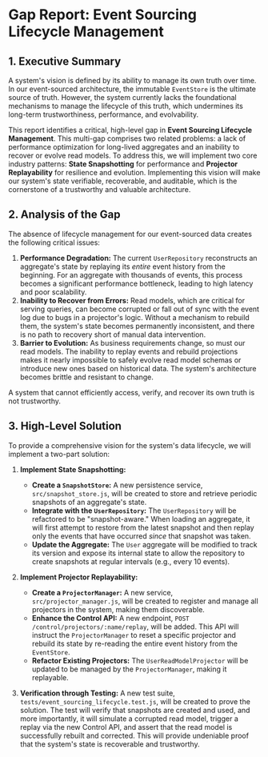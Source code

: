 # Gap Report: Event Sourcing Lifecycle Management

## 1. Executive Summary

A system's vision is defined by its ability to manage its own truth over time. In our event-sourced architecture, the immutable `EventStore` is the ultimate source of truth. However, the system currently lacks the foundational mechanisms to manage the lifecycle of this truth, which undermines its long-term trustworthiness, performance, and evolvability.

This report identifies a critical, high-level gap in **Event Sourcing Lifecycle Management**. This multi-gap comprises two related problems: a lack of performance optimization for long-lived aggregates and an inability to recover or evolve read models. To address this, we will implement two core industry patterns: **State Snapshotting** for performance and **Projector Replayability** for resilience and evolution. Implementing this vision will make our system's state verifiable, recoverable, and auditable, which is the cornerstone of a trustworthy and valuable architecture.

## 2. Analysis of the Gap

The absence of lifecycle management for our event-sourced data creates the following critical issues:

1.  **Performance Degradation:** The current `UserRepository` reconstructs an aggregate's state by replaying its *entire* event history from the beginning. For an aggregate with thousands of events, this process becomes a significant performance bottleneck, leading to high latency and poor scalability.
2.  **Inability to Recover from Errors:** Read models, which are critical for serving queries, can become corrupted or fall out of sync with the event log due to bugs in a projector's logic. Without a mechanism to rebuild them, the system's state becomes permanently inconsistent, and there is no path to recovery short of manual data intervention.
3.  **Barrier to Evolution:** As business requirements change, so must our read models. The inability to replay events and rebuild projections makes it nearly impossible to safely evolve read model schemas or introduce new ones based on historical data. The system's architecture becomes brittle and resistant to change.

A system that cannot efficiently access, verify, and recover its own truth is not trustworthy.

## 3. High-Level Solution

To provide a comprehensive vision for the system's data lifecycle, we will implement a two-part solution:

1.  **Implement State Snapshotting:**
    *   **Create a `SnapshotStore`:** A new persistence service, `src/snapshot_store.js`, will be created to store and retrieve periodic snapshots of an aggregate's state.
    *   **Integrate with the `UserRepository`:** The `UserRepository` will be refactored to be "snapshot-aware." When loading an aggregate, it will first attempt to restore from the latest snapshot and then replay only the events that have occurred *since* that snapshot was taken.
    *   **Update the Aggregate:** The `User` aggregate will be modified to track its version and expose its internal state to allow the repository to create snapshots at regular intervals (e.g., every 10 events).

2.  **Implement Projector Replayability:**
    *   **Create a `ProjectorManager`:** A new service, `src/projector_manager.js`, will be created to register and manage all projectors in the system, making them discoverable.
    *   **Enhance the Control API:** A new endpoint, `POST /control/projectors/:name/replay`, will be added. This API will instruct the `ProjectorManager` to reset a specific projector and rebuild its state by re-reading the entire event history from the `EventStore`.
    *   **Refactor Existing Projectors:** The `UserReadModelProjector` will be updated to be managed by the `ProjectorManager`, making it replayable.

3.  **Verification through Testing:** A new test suite, `tests/event_sourcing_lifecycle.test.js`, will be created to prove the solution. The test will verify that snapshots are created and used, and more importantly, it will simulate a corrupted read model, trigger a replay via the new Control API, and assert that the read model is successfully rebuilt and corrected. This will provide undeniable proof that the system's state is recoverable and trustworthy.
